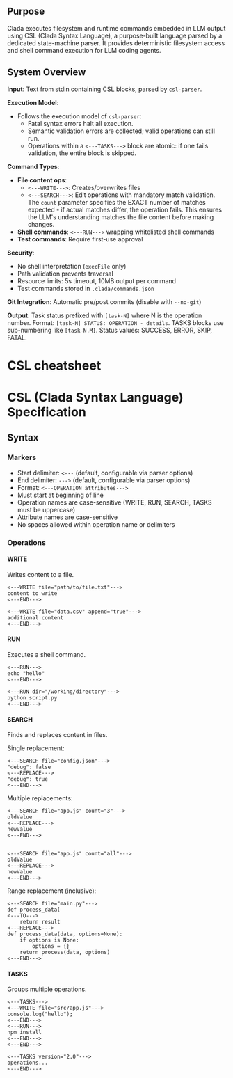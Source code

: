 ## Purpose

Clada executes filesystem and runtime commands embedded in LLM output using CSL (Clada Syntax Language), a purpose-built language parsed by a dedicated state-machine parser. It provides deterministic filesystem access and shell command execution for LLM coding agents.

## System Overview

**Input**: Text from stdin containing CSL blocks, parsed by `csl-parser`.

**Execution Model**: 
- Follows the execution model of `csl-parser`:
  - Fatal syntax errors halt all execution.
  - Semantic validation errors are collected; valid operations can still run.
  - Operations within a `<---TASKS--->` block are atomic: if one fails validation, the entire block is skipped.

**Command Types**:
- **File content ops**: 
  - `<---WRITE--->`: Creates/overwrites files
  - `<---SEARCH--->`: Edit operations with mandatory match validation. The `count` parameter specifies the EXACT number of matches expected - if actual matches differ, the operation fails. This ensures the LLM's understanding matches the file content before making changes.  
- **Shell commands**: `<---RUN--->` wrapping whitelisted shell commands
- **Test commands**: Require first-use approval

**Security**:
- No shell interpretation (`execFile` only)
- Path validation prevents traversal
- Resource limits: 5s timeout, 10MB output per command
- Test commands stored in `.clada/commands.json`

**Git Integration**: Automatic pre/post commits (disable with `--no-git`)

**Output**: Task status prefixed with `[task-N]` where N is the operation number. Format: `[task-N] STATUS: OPERATION - details`. TASKS blocks use sub-numbering like `[task-N.M]`. Status values: SUCCESS, ERROR, SKIP, FATAL.


# CSL cheatsheet

# CSL (Clada Syntax Language) Specification

## Syntax

### Markers
- Start delimiter: `<---` (default, configurable via parser options)
- End delimiter: `--->` (default, configurable via parser options)
- Format: `<---OPERATION attributes--->`
- Must start at beginning of line
- Operation names are case-sensitive (WRITE, RUN, SEARCH, TASKS must be uppercase)
- Attribute names are case-sensitive
- No spaces allowed within operation name or delimiters

### Operations

#### WRITE
Writes content to a file.
```
<---WRITE file="path/to/file.txt"--->
content to write
<---END--->

<---WRITE file="data.csv" append="true"--->
additional content
<---END--->
```

#### RUN
Executes a shell command.
```
<---RUN--->
echo "hello"
<---END--->

<---RUN dir="/working/directory"--->
python script.py
<---END--->
```

#### SEARCH
Finds and replaces content in files.

Single replacement:
```
<---SEARCH file="config.json"--->
"debug": false
<---REPLACE--->
"debug": true
<---END--->
```

Multiple replacements:
```
<---SEARCH file="app.js" count="3"--->
oldValue
<---REPLACE--->
newValue
<---END--->


<---SEARCH file="app.js" count="all"--->
oldValue
<---REPLACE--->
newValue
<---END--->
```

Range replacement (inclusive):
```
<---SEARCH file="main.py"--->
def process_data(
<---TO--->
    return result
<---REPLACE--->
def process_data(data, options=None):
    if options is None:
        options = {}
    return process(data, options)
<---END--->
```

#### TASKS
Groups multiple operations.
```
<---TASKS--->
<---WRITE file="src/app.js"--->
console.log("hello");
<---END--->
<---RUN--->
npm install
<---END--->
<---END--->

<---TASKS version="2.0"--->
operations...
<---END--->
```
